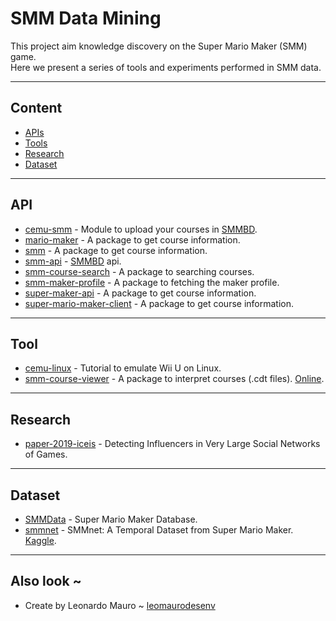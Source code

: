 # SMM Data Mining

This project aim knowledge discovery on the Super Mario Maker (SMM) game.  
Here we present a series of tools and experiments performed in SMM data.  

---
## Content

- [APIs](#api)
- [Tools](#tool)
- [Research](#research)
- [Dataset](#dataset)

---
## API

- [cemu-smm](https://www.npmjs.com/package/cemu-smm) - Module to upload your courses in [SMMBD](https://smmdb.ddns.net/).
- [mario-maker](https://www.npmjs.com/package/mario-maker) - A package to get course information.
- [smm](https://www.npmjs.com/package/smm) - A package to get course information.
- [smm-api](https://www.npmjs.com/package/smm-api) - [SMMBD](https://smmdb.ddns.net/) api.
- [smm-course-search](https://github.com/leomaurodesenv/smm-course-search) - A package to searching courses.
- [smm-maker-profile](https://github.com/leomaurodesenv/smm-maker-profile) - A package to fetching the maker profile.
- [super-maker-api](https://www.npmjs.com/package/super-maker-api) - A package to get course information.
- [super-mario-maker-client](https://www.npmjs.com/package/super-mario-maker-client) - A package to get course information.

---
## Tool

- [cemu-linux](https://github.com/leomaurodesenv/cemu-linux) - Tutorial to emulate Wii U on Linux.
- [smm-course-viewer](https://github.com/leomaurodesenv/smm-course-viewer) - A package to interpret courses (.cdt files). [Online](http://projects.leonardomauro.com/smm-course-viewer).

---
## Research

- [paper-2019-iceis](https://github.com/leomaurodesenv/paper-2019-iceis) - Detecting Influencers in Very Large Social Networks of Games.

---
## Dataset

- [SMMData](https://github.com/tachyo/SMMData) - Super Mario Maker Database.
- [smmnet](https://github.com/leomaurodesenv/smmnet) - SMMnet: A Temporal Dataset from Super Mario Maker. [Kaggle](https://www.kaggle.com/leomauro/smmnet).

---
## Also look ~

- Create by Leonardo Mauro ~ [leomaurodesenv](https://github.com/leomaurodesenv/)
